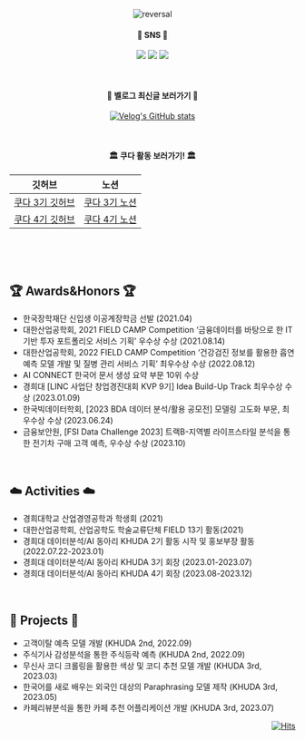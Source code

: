 <div align="center"> 

 
![reversal](https://capsule-render.vercel.app/api?type=transparent&text=Lim%So%Yeong&fontColor=d6ace6&fontAlign=50&fontSize=56&descAlign=63&desc=welcome👋&descAlignY=85&theme=Transparent)
 

  
####   :seedling: SNS :seedling:
<a href="https://instagram.com/so.yyeong?igshid=OGQ5ZDc2ODk2ZA==" target="_blank"><img src="https://img.shields.io/badge/Insta-FFF5EE?style=flat-square&logo=instagram&logoColor=00000"/></a>
<a href="https://blog.naver.com/im_soyeong" target="_blank"><img src="https://img.shields.io/badge/Blog-F0FFF0?style=flat-square&logo=naver&logoColor=03C75A"/></a>
<a href="https://velog.io/@so_yeong" target="_blank"><img src="https://img.shields.io/badge/Velog-E0FFFF?style=flat-square&logo=velog&logoColor=#20C997"/></a>

</br>

####   :running: 벨로그 최신글 보러가기 :running:
[![Velog's GitHub stats](https://velog-readme-stats.vercel.app/api?name=so_yeong)](https://github.com/eungyeole/velog-readme-stats)

</br>

####   🏛️ 쿠다 활동 보러가기! 🏛️

| 깃허브 | 노션 |
|:---:|:---:|
|[쿠다 3기 깃허브](https://github.com/khuda-3rd)| [쿠다 3기 노션](https://www.notion.so/khuda/KHUDA-3-9f65e63f178747b991266efeb64e833d?pvs=4) |
| [쿠다 4기 깃허브](https://github.com/khuda-4th)| [쿠다 4기 노션](https://www.notion.so/khuda/KHUDA-4th-AI-KHUDA-4-45e8834854dc4402b00b9622c3aa68ee?pvs=4) |









</div>
<br>
</br>
</br>

##    :trophy: Awards&Honors  :trophy:
- 한국장학재단 신입생 이공계장학금 선발 (2021.04)
- 대한산업공학회, 2021 FIELD CAMP Competition ‘금융데이터를 바탕으로 한 IT기반 투자 포트폴리오 서비스 기획’ 우수상 수상 (2021.08.14)
- 대한산업공학회, 2022 FIELD CAMP Competition ‘건강검진 정보를 활용한 흡연 예측 모델 개발 및 질병 관리 서비스 기획’ 최우수상 수상 (2022.08.12)
- AI CONNECT 한국어 문서 생성 요약 부문 10위 수상 
- 경희대 [LINC 사업단 창업경진대회 KVP 9기] Idea Build-Up Track 최우수상 수상 (2023.01.09)
- 한국빅데이터학회, [2023 BDA 데이터 분석/활용 공모전] 모델링 고도화 부문, 최우수상 수상 (2023.06.24)
- 금융보안원, [FSI Data Challenge 2023] 트랙B-지역별 라이프스타일 분석을 통한 전기차 구매 고객 예측, 우수상 수상 (2023.10)
</br>

## :cloud: Activities :cloud:
- 경희대학교 산업경영공학과 학생회 (2021)
- 대한산업공학회, 산업공학도 학술교류단체 FIELD 13기 활동(2021)
- 경희대 데이터분석/AI 동아리 KHUDA 2기 활동 시작 및 홍보부장 활동(2022.07.22-2023.01)
- 경희대 데이터분석/AI 동아리 KHUDA 3기 회장 (2023.01-2023.07)
- 경희대 데이터분석/AI 동아리 KHUDA 4기 회장 (2023.08-2023.12)
</br>

##  :file_folder: Projects  :file_folder:
- 고객이탈 예측 모델 개발 (KHUDA 2nd, 2022.09)
- 주식기사 감성분석을 통한 주식등락 예측 (KHUDA 2nd, 2022.09)
- 무신사 코디 크롤링을 활용한 색상 및 코디 추천 모델 개발 (KHUDA 3rd, 2023.03)
- 한국어를 새로 배우는 외국인 대상의 Paraphrasing 모델 제작 (KHUDA 3rd, 2023.05)
- 카페리뷰분석을 통한 카페 추천 어플리케이션 개발 (KHUDA 3rd, 2023.07)



<div align="right"> 
 
[![Hits](https://hits.seeyoufarm.com/api/count/incr/badge.svg?url=https%3A%2F%2Fgithub.com%2FLimSoYeong&count_bg=%2379C83D&title_bg=%23555555&icon=&icon_color=%23E7E7E7&title=hits&edge_flat=false)](https://hits.seeyoufarm.com)
</div>
